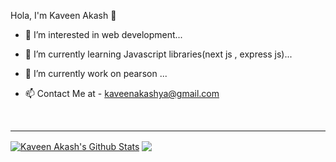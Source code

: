 Hola, I'm Kaveen Akash 👋

- 👀 I’m interested in web development...
- 🌱 I’m currently learning Javascript libraries(next js , express js)...
- 💞️ I’m currently work on pearson ...

- 📫 Contact Me at - kaveenakashya@gmail.com

<!---
kaveenakash/kaveenakash is a ✨ special ✨ repository because its `README.md` (this file) appears on your GitHub profile.
You can click the Preview link to take a look at your changes.
--->



<br />




---


<a href="https://github-readme-stats.vercel.app/api?username=kaveenakash&show_icons=true&hide_border=true&count_private=true&include_all_commits=true&theme=vue-dark">
	<img align="center" alt="Kaveen Akash's Github Stats" src="https://github-readme-stats.vercel.app/api?username=kaveenakash&show_icons=true&hide_border=true&count_private=true&include_all_commits=true&theme=vue-dark" /></a>
<a href="https://github-readme-stats.vercel.app/api/top-langs/?username=kaveenakash&layout=compact&hide_border=true&theme=vue-dark">
	<img align="center" src="https://github-readme-stats.vercel.app/api/top-langs/?username=kaveenakash&&hide_border=true&layout=compact&theme=vue-dark" />
</a>


<br />

